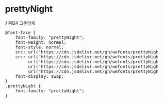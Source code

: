 # prettyNight
카페24 고운밤체

<pre>
@font-face {
    font-family: "prettyNight";
    font-weight: normal;
    font-style: normal;
    src: url("https://cdn.jsdelivr.net/gh/wefonts/prettyNight/prettyNight.eot");
    src: url("https://cdn.jsdelivr.net/gh/wefonts/prettyNight/prettyNight.eot?#iefix") format("embedded-opentype"),
         url("https://cdn.jsdelivr.net/gh/wefonts/prettyNight/prettyNight.woff2") format("woff2"),
         url("https://cdn.jsdelivr.net/gh/wefonts/prettyNight/prettyNight.woff") format("woff"),
         url("https://cdn.jsdelivr.net/gh/wefonts/prettyNight/prettyNight.ttf") format("truetype");
    font-display: swap;
} 
.prettyNight {
    font-family: "prettyNight";
}
</pre>
